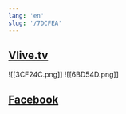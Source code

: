 ```yaml
---
lang: 'en'
slug: '/7DCFEA'
---
```


## [Vlive.tv](https://vlive.tv)

![[3CF24C.png]]
![[6BD54D.png]]

## [Facebook](https://facebook.com)
